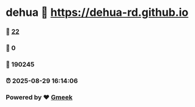 # dehua :link: https://dehua-rd.github.io 
### :page_facing_up: [22](https://dehua-rd.github.io/tag.html) 
### :speech_balloon: 0 
### :hibiscus: 190245 
### :alarm_clock: 2025-08-29 16:14:06 
### Powered by :heart: [Gmeek](https://github.com/Meekdai/Gmeek)
